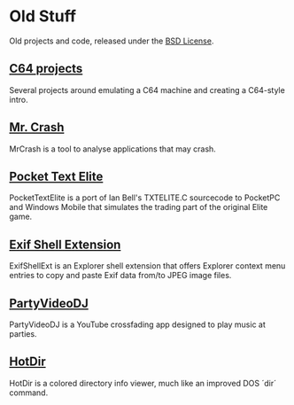 # Old Stuff #

Old projects and code, released under the [BSD License](LICENSE.md "BSD License").

## [C64 projects](C64/Readme.md "C64 projects") ##

Several projects around emulating a C64 machine and creating a C64-style intro.

## [Mr. Crash](MrCrash/Readme.md "Mr. Crash") ##

MrCrash is a tool to analyse applications that may crash.

## [Pocket Text Elite](PocketTextElite/Readme.md "Pocket Text Elite") ##

PocketTextElite is a port of Ian Bell's TXTELITE.C sourcecode to PocketPC and Windows Mobile that simulates the trading part of the original Elite game.

## [Exif Shell Extension](ExifShellExt/README.md "Exif Shell Extension") ##

ExifShellExt is an Explorer shell extension that offers Explorer context menu entries to copy and paste Exif data from/to JPEG image files.

## [PartyVideoDJ](PartyVideoDJ/README.md "PartyVideoDJ") ##

PartyVideoDJ is a YouTube crossfading app designed to play music at parties.

## [HotDir](Hotdir/Readme.md "HotDir") ##

HotDir is a colored directory info viewer, much like an improved DOS ´dir´ command.

